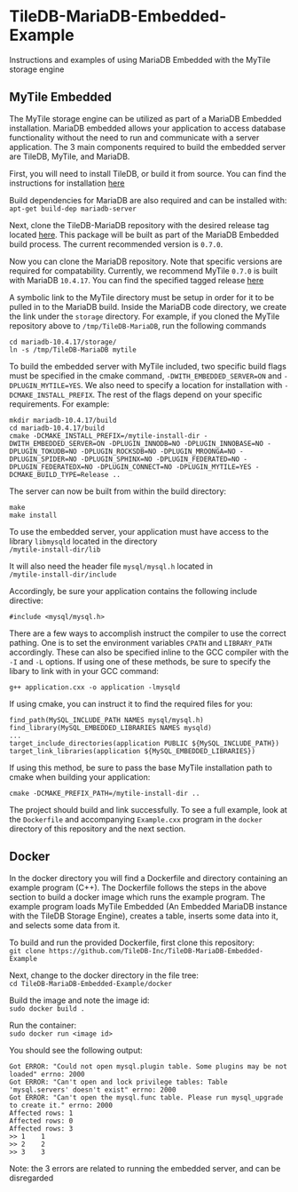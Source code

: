# TileDB-MariaDB-Embedded-Example
Instructions and examples of using MariaDB Embedded with the MyTile storage engine  
  
## MyTile Embedded  
The MyTile storage engine can be utilized as part of a MariaDB Embedded installation. MariaDB embedded allows your application to access database functionality without the need to run and communicate with a server application. The 3 main components required to build the embedded server are TileDB, MyTile, and MariaDB.  

First, you will need to install TileDB, or build it from source. You can find the instructions for installation [here](https://docs.tiledb.com/main/solutions/tiledb-embedded/installation)  

Build dependencies for MariaDB are also required and can be installed with:  
`apt-get build-dep mariadb-server`  

Next, clone the TileDB-MariaDB repository with the desired release tag located [here](https://github.com/TileDB-Inc/TileDB-MariaDB/releases/tag/0.7.0). This package will be built as part of the MariaDB Embedded build process. The current recommended version is `0.7.0`.   

Now you can clone the MariaDB repository. Note that specific versions are required for compatability. Currently, we recommend MyTile `0.7.0` is built with MariaDB `10.4.17`. You can find the specified tagged release [here](https://github.com/MariaDB/server/tree/mariadb-10.4.17)  

A symbolic link to the MyTile directory must be setup in order for it to be pulled in to the MariaDB build. Inside the MariaDB code directory, we create the link under the `storage` directory. For example, if you cloned the MyTile repository above to `/tmp/TileDB-MariaDB`, run the following commands  
```
cd mariadb-10.4.17/storage/
ln -s /tmp/TileDB-MariaDB mytile
```  

To build the embedded server with MyTile included, two specific build flags must be specified in the cmake command, `-DWITH_EMBEDDED_SERVER=ON` and `-DPLUGIN_MYTILE=YES`. We also need to specify a location for installation with `-DCMAKE_INSTALL_PREFIX`. The rest of the flags depend on your specific requirements. For example:  
```
mkdir mariadb-10.4.17/build
cd mariadb-10.4.17/build
cmake -DCMAKE_INSTALL_PREFIX=/mytile-install-dir -DWITH_EMBEDDED_SERVER=ON -DPLUGIN_INNODB=NO -DPLUGIN_INNOBASE=NO -DPLUGIN_TOKUDB=NO -DPLUGIN_ROCKSDB=NO -DPLUGIN_MROONGA=NO -DPLUGIN_SPIDER=NO -DPLUGIN_SPHINX=NO -DPLUGIN_FEDERATED=NO -DPLUGIN_FEDERATEDX=NO -DPLUGIN_CONNECT=NO -DPLUGIN_MYTILE=YES -DCMAKE_BUILD_TYPE=Release ..
```  

The server can now be built from within the build directory:  
```
make
make install
```  

To use the embedded server, your application must have access to the library `libmysqld` located in the directory  
`/mytile-install-dir/lib`  

It will also need the header file `mysql/mysql.h` located in  
`/mytile-install-dir/include`  

Accordingly, be sure your application contains the following include directive:  
```
#include <mysql/mysql.h>
```  

There are a few ways to accomplish instruct the compiler to use the correct pathing. One is to set the environment variables `CPATH` and `LIBRARY_PATH` accordingly. These can also be specified inline to the GCC compiler with the `-I` and `-L` options. If using one of these methods, be sure to specify the libary to link with in your GCC command:  
```
g++ application.cxx -o application -lmysqld
```  

If using cmake, you can instruct it to find the required files for you:  
```
find_path(MySQL_INCLUDE_PATH NAMES mysql/mysql.h)
find_library(MySQL_EMBEDDED_LIBRARIES NAMES mysqld)
...
target_include_directories(application PUBLIC ${MySQL_INCLUDE_PATH})
target_link_libraries(application ${MySQL_EMBEDDED_LIBRARIES})
```  

If using this method, be sure to pass the base MyTile installation path to cmake when building your application:  
```
cmake -DCMAKE_PREFIX_PATH=/mytile-install-dir ..
```  

The project should build and link successfully. To see a full example, look at the `Dockerfile` and accompanying `Example.cxx` program in the `docker` directory of this repository and the next section.  
  
## Docker
In the docker directory you will find a Dockerfile and directory containing an example program (C++). The Dockerfile follows the steps in the above section to build a docker image which runs the example program. The example program loads MyTile Embedded (An Embedded MariaDB instance with the TileDB Storage Engine), creates a table, inserts some data into it, and selects some data from it.  

To build and run the provided Dockerfile, first clone this repository:  
`git clone https://github.com/TileDB-Inc/TileDB-MariaDB-Embedded-Example`  
  
Next, change to the docker directory in the file tree:  
`cd TileDB-MariaDB-Embedded-Example/docker`  
  
Build the image and note the image id:  
`sudo docker build .`  
  
Run the container:  
`sudo docker run <image id>`  
  
You should see the following output:  
```
Got ERROR: "Could not open mysql.plugin table. Some plugins may be not loaded" errno: 2000
Got ERROR: "Can't open and lock privilege tables: Table 'mysql.servers' doesn't exist" errno: 2000
Got ERROR: "Can't open the mysql.func table. Please run mysql_upgrade to create it." errno: 2000
Affected rows: 1
Affected rows: 0
Affected rows: 3
>> 1	1	
>> 2	2	
>> 3	3
```  
  
Note: the 3 errors are related to running the embedded server, and can be disregarded  
  

